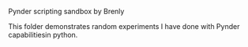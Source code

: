 Pynder scripting sandbox by Brenly

This folder demonstrates random experiments I have done with Pynder capabilitiesin python.
